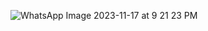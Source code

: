 ![WhatsApp Image 2023-11-17 at 9 21 23 PM](https://github.com/nandinishelar/Dbms-assignment/assets/99242347/72d7dcfc-3466-433e-9811-8f2953a8681f)


